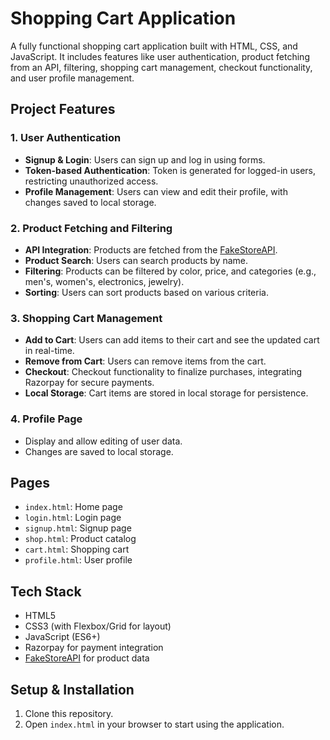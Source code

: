# Shopping Cart Application

A fully functional shopping cart application built with HTML, CSS, and JavaScript. It includes features like user authentication, product fetching from an API, filtering, shopping cart management, checkout functionality, and user profile management.

## Project Features

### 1. **User Authentication**
   - **Signup & Login**: Users can sign up and log in using forms.
   - **Token-based Authentication**: Token is generated for logged-in users, restricting unauthorized access.
   - **Profile Management**: Users can view and edit their profile, with changes saved to local storage.

### 2. **Product Fetching and Filtering**
   - **API Integration**: Products are fetched from the [FakeStoreAPI](https://fakestoreapi.com/).
   - **Product Search**: Users can search products by name.
   - **Filtering**: Products can be filtered by color, price, and categories (e.g., men's, women's, electronics, jewelry).
   - **Sorting**: Users can sort products based on various criteria.

### 3. **Shopping Cart Management**
   - **Add to Cart**: Users can add items to their cart and see the updated cart in real-time.
   - **Remove from Cart**: Users can remove items from the cart.
   - **Checkout**: Checkout functionality to finalize purchases, integrating Razorpay for secure payments.
   - **Local Storage**: Cart items are stored in local storage for persistence.

### 4. **Profile Page**
   - Display and allow editing of user data.
   - Changes are saved to local storage.

## Pages

- `index.html`: Home page
- `login.html`: Login page
- `signup.html`: Signup page
- `shop.html`: Product catalog
- `cart.html`: Shopping cart
- `profile.html`: User profile

## Tech Stack

- HTML5
- CSS3 (with Flexbox/Grid for layout)
- JavaScript (ES6+)
- Razorpay for payment integration
- [FakeStoreAPI](https://fakestoreapi.com/) for product data

## Setup & Installation

1. Clone this repository.
2. Open `index.html` in your browser to start using the application.
